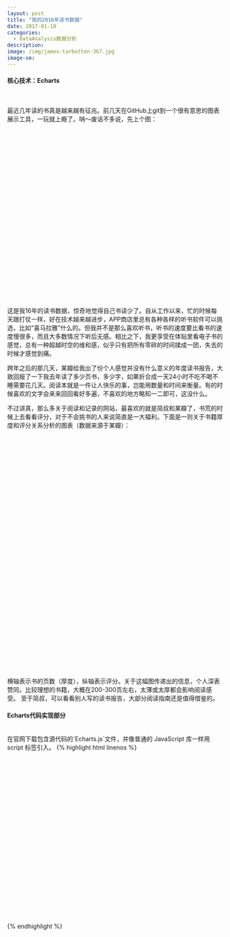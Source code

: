```yaml
---
layout: post
title: "我的2016年读书数据"
date: 2017-01-10
categories:
  - DataAnalysis数据分析
description:
image: /img/james-tarbotton-367.jpg
image-sm:
---
```

<h4>核心技术：Echarts</h4><br/>

最近几年读的书真是越来越有征兆。前几天在GitHub上git到一个很有意思的图表展示工具，一玩就上瘾了。呐～废话不多说，先上个图：

<html>
<head>
    <meta charset="utf-8">
    <title>ECharts</title>
    <!-- 引入 echarts.js -->
    <script src="/assets/js/echarts.js"></script>
</head>
<body>
    <!-- 为ECharts准备一个具备大小（宽高）的Dom -->
    <div id="main" style="width: 750px;height:400px;"></div>
    <script type="text/javascript">
        // 基于准备好的dom，初始化echarts实例
        var myChart = echarts.init(document.getElementById('main'));

        // 指定图表的配置项和数据
        var xData = function() {
    var data = ["Jan","Feb","Mar","Apr","May","Jun","Jul","Aug","Sep","Oct","Nov","Dec"];
    for (var i = 1; i < 13; i++) {
        //data.push(i + "月份");
        data.push(data[i]);
    }
    return data;
}();

option = {
    backgroundColor: "#FAFAFA",
    "title": {
        "text": "2016 Reading Records",
        "subtext": "BY Zhendi Huang",
       x: "6%",

        textStyle: {
            color: '#010D13',
            fontSize: '22',
        },
        subtextStyle: {
            color: '#90979c',
            fontSize: '16',

        },
    },
    "tooltip": {
        "trigger": "axis",
        "axisPointer": {
            "type": "shadow",
            textStyle: {
                color: "#000000"
            }

        },
    },
    "grid": {
        "borderWidth":0,
        "top": 210,
        "bottom": 90,
        textStyle: {
            color: "#fff"
        }
    },
    "legend": {
        x: '70%',
        top: '11%',
        textStyle: {
            color: '#90979c',
        },
        "data": ['Personal Development', 'Professional', '平均']
    },


    "calculable": true,
    "xAxis": [{
        "type": "category",
        "axisLine": {
            lineStyle: {
                color: '#90979c'
            }
        },
        "splitLine": {
            "show": false
        },
        "axisTick": {
            "show": false
        },
        "splitArea": {
            "show": false
        },
        "axisLabel": {
            "interval": 0,

        },
        "data": xData,
    }],
    "yAxis": [{
        "type": "value",
        "splitLine": {
            "show": false
        },
        "axisLine": {
            lineStyle: {
                color: '#90979c'
            }
        },
        "axisTick": {
            "show": false
        },
        "axisLabel": {
            "interval": 0,

        },
        "splitArea": {
            "show": false
        },

    }],
    "dataZoom": [{
        "show": true,
        "height": 30,
        "xAxisIndex": [
            0
        ],
        bottom: 30,
        "start": 10,
        "end": 80,
        handleIcon: 'path://M306.1,413c0,2.2-1.8,4-4,4h-59.8c-2.2,0-4-1.8-4-4V200.8c0-2.2,1.8-4,4-4h59.8c2.2,0,4,1.8,4,4V413z',
        handleSize: '100%',
        handleStyle: {
            color: "#d3dee5",

        },
        textStyle: {
            color: "#90979c"
        },
        borderColor: "#90979c"


    }, {
        "type": "inside",
        "show": true,
        "height": 15,
        "start": 1,
        "end": 35
    }],
    "series": [{
            "name": "Personal Development",
            "type": "bar",
            "stack": "总量",
            "barMaxWidth": 35,
            "barGap": "10%",
            "itemStyle": {
                "normal": {
                    "color": "#1C688E",
                    "label": {
                        "show": true,
                        "textStyle": {
                            "color": "#FFFFFF"
                        },
                        "position": "insideTop",
                        formatter: function(p) {
                            return p.value > 0 ? (p.value) : '';
                        }
                    }
                }
            },
            "data": [
                4,
                3,
                3,
                2,
                3,
                1,
                5,
                3,
                2,
                2,
                2,
                3
            ],
        },

        {
            "name": "Professional",
            "type": "bar",
            "stack": "总量",
            "itemStyle": {
                "normal": {
                    "color": "#A0CCE2",
                    "barBorderRadius": 0,
                    "label": {
                        "show": true,
                        "textStyle": {
                            "color": "#90979c"
                        },
                        "position": "top",
                        formatter: function(p) {
                            return p.value > 0 ? (p.value) : '';
                        }
                    }
                }
            },
            "data": [
                2,
                3,
                1,
                1,
                2,
                1,
                2,
                3,
                4,
                3,
                2,
                0
            ]
        }, {
            "name": "Amount",
            "type": "line",
            "stack": "总量",
            symbolSize: 10,
            symbol: 'circle',
            "itemStyle": {
                "normal": {
                    "color": "#1C688E",
                    "barBorderRadius": 0,
                    "label": {
                        "show": true,
                        "position": "top",
                        formatter: function(p) {
                            return p.value > 0 ? (p.value) : '';
                        }
                    }
                }
            },
            "data": [
                6,
                6,
                4,
                3,
                5,
                2,
                7,
                5,
                6,
                5,
                4,
                3
            ]
        },
    ]
}
        // 使用刚指定的配置项和数据显示图表。
        myChart.setOption(option);
    </script>
</body>
</html>

这是我16年的读书数据，惊奇地觉得自己书读少了。自从工作以来，忙的时候每天跟打仗一样，好在技术越来越进步，APP商店里总有各种各样的听书软件可以挑选，比如“喜马拉雅”什么的。但我并不是那么喜欢听书，听书的速度要比看书的速度慢很多，而且大多数情况下听后无感。相比之下，我更享受在体贴里看电子书的感觉，总有一种超越时空的维和感，似乎只有把所有零碎的时间揉成一团，失去的时候才感觉到痛。

跨年之后的那几天，某瓣给我出了份个人感觉并没有什么意义的年度读书报告，大致回报了一下我去年读了多少页书，多少字，如果折合成一天24小时不吃不喝不睡需要花几天。阅读本就是一件让人快乐的事，岂能用数量和时间来衡量。有的时候喜欢的文字会来来回回看好多遍，不喜欢的地方略知一二即可，这没什么。

不过讲真，那么多关于阅读和记录的网站，最喜欢的就是简叔和某瓣了，书荒的时候上去看看评分，对于不会挑书的人来说简直是一大福利。下面是一则关于书籍厚度和评分关系分析的图表（数据来源于某瓣）：

<html>
<head>
    <meta charset="utf-8">
    <title>ECharts</title>
    <!-- 引入 echarts.js -->
    <script src="echarts.min.js"></script>
</head>
<body>
    <!-- 为ECharts准备一个具备大小（宽高）的Dom -->
    <div id="Second" style="width: 750px;height:550px;"></div>
    <script type="text/javascript">
        // 基于准备好的dom，初始化echarts实例
        var mySecondChart = echarts.init(document.getElementById('Second'));
       // 指定图表的配置项和数据
       var data = [
     [
         [126, 0],
         [152, 7.5],
         [216, 7.6],
         [354, 7.2],
         [232, 7.8],
         [100, 0],
         [120, 8.8],
         [414, 8.4],
         [364, 7],
         [196, 8.3],
         [147, 8.7],
         [225, 7.9],
         [261, 7.6],
         [226, 7]
     ],
     [
         [271, 8.5],
         [307, 0],
         [256, 8.5],
         [323, 7.6],
         [375, 8],
         [299, 6.9],
         [352, 7.7],
         [261, 9],
         [128, 6.5],
         [185, 7.8],
         [183, 8.2],
         [264, 8.1],
         [348, 6.9],
         [166, 7.6],
         [221, 7.3],
         [350, 8],
         [292, 7.6],
         [223, 7],
         [108, 6.6],
         [144, 6.9],
         [380, 8.8],
         [458, 6.8],
         [324, 6.7],
         [247, 8]
     ],
     [
         [398, 8.1],
         [166, 0],
         [268, 8.5],
         [248, 9],
         [244, 7.6],
         [135, 7.5],
         [277, 7.6],
         [264, 8.4],
         [314, 8.5],
         [244, 7.9],
         [337, 8.6],
         [244, 6.5],
         [474, 8.3],
         [407, 6.7],
         [125, 7.6],
         [167, 7.2],
         [126, 8],
         [304, 7.2],
         [123, 8.5],
         [316, 7.7],
         [298, 8.6],
         [157, 8.4],
         [661, 0],
         [184, 7.7],
         [281, 8.6],
         [192, 6.8],
         [310, 6.8],
         [153, 7.5],
         [276, 7.3],
         [355, 8.4],
         [158, 7.3],
         [338, 8.5],
         [272, 8.6],
         [363, 0],
         [345, 8.9],
         [299, 8.7],
         [224, 7],
         [68, 0],
         [356, 9.3],
         [432, 7.2],
         [192, 7.5],
         [123, 7.5],
         [149, 0],
         [218, 0],
         [416, 7.6],
         [148, 7.7],
         [250, 8.7],
         [126, 7.8],
         [264, 6.8],
         [424, 8.8],
         [248, 8.2],
         [288, 9],
         [154, 7.5],
         [165, 6.9],
         [272, 8.1],
         [784, 6.9],
         [86, 0],
         [93, 7.1],
         [186, 4.9],
         [206, 9],
         [159, 8.2],
         [180, 8.2],
         [128, 8.4],
         [127, 8.9],
         [159, 7.5],
         [132, 7.6],
         [234, 7.4],
         [96, 8.7],
         [262, 7.5],
         [147, 8.5],
         [328, 7],
         [80, 8.9],
         [320, 7.6],
         [195, 8.4],
         [264, 7.2],
         [301, 0],
         [320, 0],
         [590, 7.8],
         [830, 0],
         [249, 0],
         [256, 7.3],
         [186, 8.7],
         [768, 0],
         [460, 7.9],
         [270, 7.1],
         [296, 7.6],
         [354, 8.2]
     ],
     [
         [208, 8],
         [276, 8.3],
         [180, 8.1],
         [208, 5.9],
         [272, 8.1],
         [228, 8.9],
         [309, 8.5],
         [311, 0],
         [368, 8.6],
         [155, 8.1],
         [338, 9],
         [248, 7.3],
         [272, 9.6],
         [334, 8],
         [372, 7.2],
         [215, 8],
         [200, 8.9],
         [244, 7.9],
         [130, 8.9],
         [440, 9.3],
         [162, 0],
         [296, 0],
         [145, 8.1],
         [256, 8.3],
         [245, 9],
         [232, 7.7],
         [260, 8.7],
         [251, 8.1],
         [658, 8.7],
         [302, 8.8],
         [284, 8.6],
         [168, 8.4],
         [132, 8.4],
         [387, 8.9],
         [170, 9.1],
         [180, 0],
         [180, 7.8],
         [223, 7.9],
         [200, 8.1],
         [155, 9.1],
         [456, 7.2],
         [144, 8.8],
         [225, 8.4],
         [192, 7.8],
         [329, 7.8],
         [242, 7.5],
         [452, 8],
         [479, 8.9],
         [143, 8.2],
         [467, 9.1],
         [320, 8.9],
         [300, 8],
         [229, 7.9],
         [265, 8.2],
         [159, 7.5],
         [291, 8.6],
         [260, 7.7],
         [190, 7.6],
         [160, 8.3],
         [279, 0],
         [368, 8.9],
         [399, 9],
         [360, 8.6],
         [284, 8.5],
         [334, 7.3],
         [83, 0],
         [244, 8.3],
         [248, 8],
         [384, 8.3],
         [272, 8.1],
         [243, 7.6],
         [208, 6.7],
         [160, 7.5],
         [152, 9],
         [392, 8.3],
         [264, 8.2],
         [320, 7.2],
         [258, 9.3],
         [83, 9.2],
         [258, 8.3],
         [493, 9],
         [252, 7.4],
         [98, 9.2],
         [252, 8.4],
         [223, 7],
         [280, 7.7],
         [205, 8.2],
         [191, 8.2],
         [1516, 0],
         [403, 8],
         [260, 7.9],
         [135, 0],
         [174, 8.6],
         [160, 7.6],
         [268, 8],
         [376, 8.5],
         [141, 8.6],
         [136, 8.4],
         [128, 8.4],
         [139, 7.3],
         [144, 8.9],
         [208, 8.3],
         [152, 8.6],
         [122, 7.2],
         [246, 8.2],
         [153, 9.3],
         [244, 8],
         [358, 8],
         [344, 7.6],
         [194, 9],
         [235, 7.7],
         [236, 8],
         [325, 8],
         [392, 8.4],
         [613, 8.3],
         [400, 9.2],
         [291, 8],
         [345, 8.9],
         [291, 9.2],
         [378, 8.5],
         [304, 8.3],
         [364, 8.4],
         [264, 7.9],
         [620, 8.3],
         [469, 9.1],
         [154, 7.3],
         [181, 5.8],
         [309, 7.7],
         [448, 9],
         [317, 9.1],
         [328, 8.8],
         [352, 8.9],
         [525, 9],
         [336, 7.8],
         [547, 7.4],
         [400, 7.2],
         [637, 9.2]
     ],
     [
         [214, 9],
         [279, 8.3],
         [198, 8.7],
         [350, 7.4],
         [288, 9],
         [20, 8.1],
         [344, 8.2],
         [264, 9],
         [227, 8],
         [256, 9],
         [346, 8.8],
         [256, 8.2],
         [296, 8.9],
         [310, 7.2],
         [160, 8.7],
         [344, 8.6],
         [330, 8.2],
         [316, 8.7],
         [276, 8],
         [325, 8.6],
         [347, 8.6],
         [38, 8],
         [288, 8.2],
         [479, 0],
         [133, 8.3],
         [252, 8.9],
         [439, 8.8],
         [201, 9.1],
         [954, 8.9],
         [255, 8.5],
         [600, 9.3],
         [346, 7.6],
         [200, 8.7],
         [185, 9.1],
         [302, 8.8],
         [300, 8.1],
         [251, 8.9],
         [255, 8],
         [188, 8.6],
         [359, 8.9],
         [232, 8.8],
         [384, 9.1],
         [317, 8.6],
         [328, 8.1],
         [609, 9.5],
         [902, 8.2],
         [611, 8.5],
         [352, 8.4],
         [549, 0],
         [1606, 9.5],
         [968, 8],
         [320, 8.4],
         [535, 8.5],
         [120, 7.9],
         [118, 0],
         [272, 7.9],
         [554, 8.5],
         [117, 7.9],
         [379, 7.9],
         [324, 7.6],
         [351, 8.8],
         [293, 0],
         [160, 7.6],
         [313, 7.9],
         [377, 7.1],
         [976, 9.3],
         [944, 9.3],
         [319, 9.4],
         [361, 6.7],
         [457, 0],
         [201, 8.6],
         [778, 9.1],
         [263, 5.9],
         [362, 8.8],
         [792, 8],
         [279, 8.1],
         [210, 8.6],
         [177, 7.6]
     ]
 ]

 var nameNum = ['一', '二', '三', '四', '五'];
 var series = data.map(function(d, i) {
     return {
         data: d,
         type: 'scatter',
         name: nameNum[i] + '星',
         itemStyle: {
             normal: {
                 opacity: 0.3 + i * 0.2
             },
             emphasis: {
                 borderColor: '#D0648A',
                 borderWidth: 2,
                 opacity: 0.75
             }
         },
         symbolSize: (5 - i) * 5 + 2,
         markLine: {
             data: [{
                 type: 'average',
                 valueIndex: 1
             }, {
                 type: 'average',
                 valueIndex: 0
             }]
         }
     }
 });

 option = {
     title: {
         text: '书的页数与评分的关系'
     },
     color: ['#90979c', '#848484', '#A0CCE2','#1C688E','#F7819F'],
     xAxis: {
         max: 1000,
         min: 0,
         name: '页数',
         axisLine: {
             lineStyle: {
                 color: '#90979c'
             }
         }
     },
     yAxis: {
         max: 10,
         min: 0,
         name: '豆瓣平均分',
         axisLine: {
             lineStyle: {
                 color: '#90979c'
             }
         }
     },
     grid: {
         left: 80,
         right: 40,
         bottom: 100
     },
     dataZoom: [{
         bottom: 40,
         fillerColor: '#90979c',
         borderColor: '#90979c',
         "start": 0,
         "end": 70,
         handleStyle: {
             color: '#d3dee5'
         }
     }, {
         left: 20,
         yAxisIndex: 0,
         fillerColor: '#90979c',
         borderColor: '#90979c',
         "start": 10,
         "end": 100,
         handleStyle: {
             color: '#d3dee5'
         }
     }],
     series: series,
     legend: {
         left: 'center',
         top: 'bottom',
         data: ['一星', '二星', '三星', '四星', '五星']
     }
 };
       // 使用刚指定的配置项和数据显示图表。
        mySecondChart.setOption(option);
    </script>
</body>
</html>

横轴表示书的页数（厚度），纵轴表示评分。关于这幅图传递出的信息，个人深表赞同。比较理想的书籍，大概在200-300页左右，太薄或太厚都会影响阅读感受。
至于简叔，可以看看别人写的读书报告，大部分阅读指南还是值得借鉴的。<br/>

<h4>Echarts代码实现部分</h4><br/>
在官网下载包含源代码的`Echarts.js`文件，并像普通的 JavaScript 库一样用 script 标签引入。
{% highlight html linenos %}
<!DOCTYPE html>
<html>
<head>
    <meta charset="utf-8">
    <title>ECharts</title>
    <!-- 引入 echarts.js -->
    <script src="echarts.min.js"></script>
</head>
<body>
    <!-- 为ECharts准备一个具备大小（宽高）的Dom -->
    <div id="main" style="width: 600px;height:400px;"></div>
    <script type="text/javascript">
        // 基于准备好的dom，初始化echarts实例
        var myChart = echarts.init(document.getElementById('main'));
       // 指定图表的配置项和数据
       // 使用刚指定的配置项和数据显示图表。
        myChart.setOption(option);
    </script>
</body>
</html>
{% endhighlight %}

